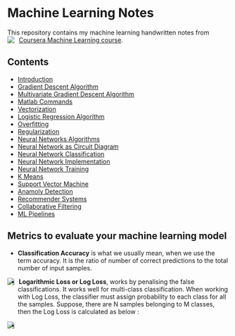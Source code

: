 # Machine Learning Notes

This repository contains my machine learning handwritten notes from [Coursera Machine Learning course](https://www.coursera.org/learn/machine-learning).
<img src="https://qph.fs.quoracdn.net/main-qimg-1461a07bf1a2959fca2586a8af26b190"
     style="float: left; margin-right: 10px;" />

## Contents

- [Introduction](https://github.com/akshaybahadur21/ml-notes/blob/master/notes_md/intro.md)
- [Gradient Descent Algorithm](https://github.com/akshaybahadur21/ml-notes/blob/master/notes_md/gradient_descent.md)
- [Multivariate Gradient Descent Algorithm](https://github.com/akshaybahadur21/ml-notes/blob/master/notes_md/multivaraite_gradient_descent.md)
- [Matlab Commands](https://github.com/akshaybahadur21/ml-notes/blob/master/notes_md/matlab_commands.md)
- [Vectorization](https://github.com/akshaybahadur21/ml-notes/blob/master/notes_md/vectorization.md)
- [Logistic Regression Algorithm](https://github.com/akshaybahadur21/ml-notes/blob/master/notes_md/logistic_regression.md)
- [Overfitting](https://github.com/akshaybahadur21/ml-notes/blob/master/notes_md/overfitting.md)
- [Regularization](https://github.com/akshaybahadur21/ml-notes/blob/master/notes_md/regularization.md)
- [Neural Networks Algorithms](https://github.com/akshaybahadur21/ml-notes/blob/master/notes_md/neural_networks.md)
- [Neural Network as Circuit Diagram](https://github.com/akshaybahadur21/ml-notes/blob/master/notes_md/network_diagram.md)
- [Neural Network Classification](https://github.com/akshaybahadur21/ml-notes/blob/master/notes_md/neural_network_classification.md)
- [Neural Network Implementation](https://github.com/akshaybahadur21/ml-notes/blob/master/notes_md/neural_network_implementation.md)
- [Neural Network Training](https://github.com/akshaybahadur21/ml-notes/blob/master/notes_md/neural_network_training.md)
- [K Means](https://github.com/akshaybahadur21/ml-notes/blob/master/notes_md/k-means.md)
- [Support Vector Machine](https://github.com/akshaybahadur21/ml-notes/blob/master/notes_md/svm.md)
- [Anamoly Detection](https://github.com/akshaybahadur21/ml-notes/blob/master/notes_md/anamoly-detection.md)
- [Recommender Systems](https://github.com/akshaybahadur21/ml-notes/blob/master/notes_md/recommender_systems.md)
- [Collaborative Filtering](https://github.com/akshaybahadur21/ml-notes/blob/master/notes_md/collaborative_filtering.md)
- [ML Pipelines](https://github.com/akshaybahadur21/ml-notes/blob/master/notes_md/ml_with_large_data_and_building_pipelines.md)

## Metrics to evaluate your machine learning model

- **Classification Accuracy** is what we usually mean, when we use the term accuracy. It is the ratio of number of correct predictions to the total number of input samples.

<img src="https://miro.medium.com/max/746/1*yRa2inzTnyASJOre93ep3g.gif"
     style="float: left; margin-right: 10px;" />

- **Logarithmic Loss or Log Loss**, works by penalising the false classifications. It works well for multi-class classification. When working with Log Loss, the classifier must assign probability to each class for all the samples. Suppose, there are N samples belonging to M classes, then the Log Loss is calculated as below :

<img src="https://miro.medium.com/max/746/1*yRa2inzTnyASJOre93ep3g.gif"
     style="float: left; margin-right: 10px;" />

-
